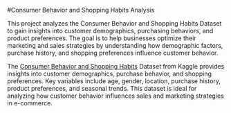 #Consumer Behavior and Shopping Habits Analysis

This project analyzes the Consumer Behavior and Shopping Habits Dataset to gain insights into customer demographics, purchasing behaviors, and product preferences. The goal is to help businesses optimize their marketing and sales strategies by understanding how demographic factors, purchase history, and shopping preferences influence customer behavior.

The [Consumer Behavior and Shopping Habits](https://www.kaggle.com/datasets/zeesolver/consumer-behavior-and-shopping-habits-dataset) Dataset from Kaggle provides insights into customer demographics, purchase behavior, and shopping preferences. Key variables include age, gender, location, purchase history, product preferences, and seasonal trends. This dataset is ideal for analyzing how customer behavior influences sales and marketing strategies in e-commerce.
